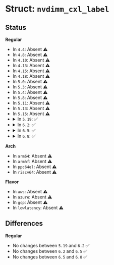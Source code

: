 # Struct: <code>nvdimm_cxl_label</code>

## Status
<b>Regular</b>
<ul>
<li>
In <code>4.4</code>: Absent ⚠️
</li>
<li>
In <code>4.8</code>: Absent ⚠️
</li>
<li>
In <code>4.10</code>: Absent ⚠️
</li>
<li>
In <code>4.13</code>: Absent ⚠️
</li>
<li>
In <code>4.15</code>: Absent ⚠️
</li>
<li>
In <code>4.18</code>: Absent ⚠️
</li>
<li>
In <code>5.0</code>: Absent ⚠️
</li>
<li>
In <code>5.3</code>: Absent ⚠️
</li>
<li>
In <code>5.4</code>: Absent ⚠️
</li>
<li>
In <code>5.8</code>: Absent ⚠️
</li>
<li>
In <code>5.11</code>: Absent ⚠️
</li>
<li>
In <code>5.13</code>: Absent ⚠️
</li>
<li>
In <code>5.15</code>: Absent ⚠️
</li>
<li>
<details>
<summary>In <code>5.19</code>: ✅</summary>

```c
struct nvdimm_cxl_label {
    u8 type[16];
    u8 uuid[16];
    u8 name[64];
    __le32 flags;
    __le16 nrange;
    __le16 position;
    __le64 dpa;
    __le64 rawsize;
    __le32 slot;
    __le32 align;
    u8 region_uuid[16];
    u8 abstraction_uuid[16];
    __le16 lbasize;
    u8 reserved[86];
    __le64 checksum;
};
```
</details>
</li>
<li>
<details>
<summary>In <code>6.2</code>: ✅</summary>

```c
struct nvdimm_cxl_label {
    u8 type[16];
    u8 uuid[16];
    u8 name[64];
    __le32 flags;
    __le16 nrange;
    __le16 position;
    __le64 dpa;
    __le64 rawsize;
    __le32 slot;
    __le32 align;
    u8 region_uuid[16];
    u8 abstraction_uuid[16];
    __le16 lbasize;
    u8 reserved[86];
    __le64 checksum;
};
```
</details>
</li>
<li>
<details>
<summary>In <code>6.5</code>: ✅</summary>

```c
struct nvdimm_cxl_label {
    u8 type[16];
    u8 uuid[16];
    u8 name[64];
    __le32 flags;
    __le16 nrange;
    __le16 position;
    __le64 dpa;
    __le64 rawsize;
    __le32 slot;
    __le32 align;
    u8 region_uuid[16];
    u8 abstraction_uuid[16];
    __le16 lbasize;
    u8 reserved[86];
    __le64 checksum;
};
```
</details>
</li>
<li>
<details>
<summary>In <code>6.8</code>: ✅</summary>

```c
struct nvdimm_cxl_label {
    u8 type[16];
    u8 uuid[16];
    u8 name[64];
    __le32 flags;
    __le16 nrange;
    __le16 position;
    __le64 dpa;
    __le64 rawsize;
    __le32 slot;
    __le32 align;
    u8 region_uuid[16];
    u8 abstraction_uuid[16];
    __le16 lbasize;
    u8 reserved[86];
    __le64 checksum;
};
```
</details>
</li>
</ul>
<b>Arch</b>
<ul>
<li>
In <code>arm64</code>: Absent ⚠️
</li>
<li>
In <code>armhf</code>: Absent ⚠️
</li>
<li>
In <code>ppc64el</code>: Absent ⚠️
</li>
<li>
In <code>riscv64</code>: Absent ⚠️
</li>
</ul>
<b>Flavor</b>
<ul>
<li>
In <code>aws</code>: Absent ⚠️
</li>
<li>
In <code>azure</code>: Absent ⚠️
</li>
<li>
In <code>gcp</code>: Absent ⚠️
</li>
<li>
In <code>lowlatency</code>: Absent ⚠️
</li>
</ul>

## Differences
<b>Regular</b>
<ul>
<li>
No changes between <code>5.19</code> and <code>6.2</code> ✅
</li>
<li>
No changes between <code>6.2</code> and <code>6.5</code> ✅
</li>
<li>
No changes between <code>6.5</code> and <code>6.8</code> ✅
</li>
</ul>

